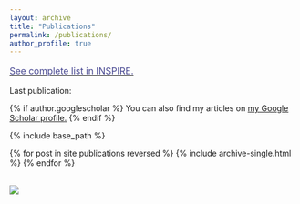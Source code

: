 ```yaml
---
layout: archive
title: "Publications"
permalink: /publications/
author_profile: true
---
```




<a style="line-height: 1.5;" href="http://inspirehep.net/author/profile/A.Celis.1"><span style="color: #474791;"><span style="font-size: medium;">See complete list in INSPIRE.</span></span></a>

<p>Last publication:</p>




{% if author.googlescholar %}
  You can also find my articles on <u><a href="{{author.googlescholar}}">my Google Scholar profile</a>.</u>
{% endif %}

{% include base_path %}

{% for post in site.publications reversed %}
  {% include archive-single.html %}
{% endfor %}

<br/><img src='/images/500x300.png'>

